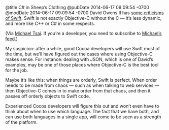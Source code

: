 @title C# in Sheep’s Clothing
@pubDate 2014-06-17 09:09:54 -0700
@modDate 2014-06-17 09:09:54 -0700
David Owens II has [some criticisms of Swift](https://medium.com/@owensd/swift-d3c212c35fd8). Swift is not exactly Objective-C without the C — it’s less dynamic, and more like C++ or C# in some respects.

(Via [Michael Tsai](http://mjtsai.com/blog/2014/06/17/swift-objective-c-without-the-smalltalk/). If you’re a developer, you need to subscribe to [Michael’s feed](http://mjtsai.com/blog/feed/).)

My suspicion: after a while, good Cocoa developers will use Swift most of the time, but we’ll have figured out the cases where using Objective-C makes sense. For instance: dealing with JSON, which is one of David’s examples, may be one of those places where Objective-C is the best tool for the job.

Maybe it’s like this: when things are orderly, Swift is perfect. When order needs to be made from chaos — such as when talking to web services — then Objective-C comes in to make order from that chaos, and then it passes off orderly objects to Swift code.

Experienced Cocoa developers will figure this out and won’t even have to think about when to use which language. The fact that we have both, and can use both languages in a single app, will come to be seen as a strength of the platform.
